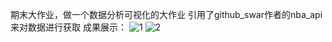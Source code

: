 期末大作业，做一个数据分析可视化的大作业
引用了github_swar作者的nba_api来对数据进行获取
成果展示：
![1](https://user-images.githubusercontent.com/112786651/220801349-d009942a-0cbc-4ca3-9933-44cfeddb6cb1.png)
![2](https://user-images.githubusercontent.com/112786651/220801363-6b0b54f8-371e-477b-afd3-06640dbb2f9f.png)
